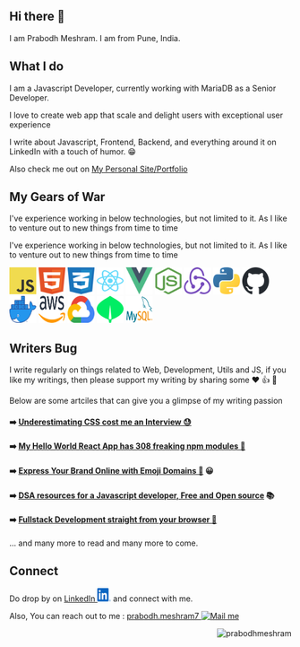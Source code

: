 ## Hi there 👋

I am Prabodh Meshram. I am from Pune, India.

## What I do

I am a Javascript Developer, currently working with MariaDB as a Senior Developer.

I love to create web app that scale and delight users with exceptional user experience

I write about Javascript, Frontend, Backend, and everything around it on LinkedIn with a touch of humor. 😁

Also check me out on [My Personal Site/Portfolio](https://prabodh-meshram.pages.dev/)

## My Gears of War

I've experience working in below technologies, but not limited to it. As I like to venture out to new things from time to time

I've experience working in below technologies, but not limited to it. As I like to venture out to new things from time to time

<img src="./svg/js.svg" width="48" height="48"> <img src="./svg/html.svg" width="48" height="48"> <img src="./svg/css.svg" width="48" height="48"> <img src="./svg/reactjs.svg" width="48" height="48"> <img src="./svg/vuejs.svg" width="48" height="48"> <img src="./svg/nodejs.svg" width="48" height="48"> <img src="./svg/redux.svg" width="48" height="48"> <img src="./svg/python.svg" width="48" height="48"> <img src="./svg/github.svg" width="48" height="48"> <img src="./svg/docker.webp" width="48" height="48"> <img src="./svg/aws.svg" width="48" height="48"> <img src="./svg/gcp.svg" width="48" height="48"> <img src="./svg/mongodb.svg" width="48" height="48"> <img src="./svg/mysql.png" width="48" height="48">

## Writers Bug

I write regularly on things related to Web, Development, Utils and JS, if you like my writings, then please support my writing by sharing some ❤️ 👍 💬

Below are some artciles that can give you a glimpse of my writing passion

#### ➡️ [Underestimating CSS cost me an Interview 😓](https://www.linkedin.com/posts/prabodhmeshram_developerlife-frontend-css-activity-7098331246631530496-Ae1s?utm_source=share&utm_medium=member_desktop)

#### ➡️ [My Hello World React App has 308 freaking npm modules 🤯](https://www.linkedin.com/posts/prabodhmeshram_javascript-nodejs-ui-activity-7099781600602697729-SgQD)

#### ➡️ [Express Your Brand Online with Emoji Domains 🎉](https://www.linkedin.com/posts/prabodhmeshram_emojis-web-domains-activity-7100359212668514305--Wdr) 😀

#### ➡️ [DSA resources for a Javascript developer, Free and Open source](https://www.linkedin.com/posts/prabodhmeshram_github-trekhlebjavascript-algorithms-activity-7100712524827832320-4-sT) 📚

#### ➡️ [Fullstack Development straight from your browser 🚀](https://www.linkedin.com/posts/prabodhmeshram_google-fullstack-frontend-activity-7101547701426663424-J7yi)

... and many more to read and many more to come.

## Connect

Do drop by on [LinkedIn <img src="./svg/linkedin.svg" width="24" height="24">](https://www.linkedin.com/in/prabodhmeshram) and connect with me.

Also, You can reach out to me : <a href="mailto:prabodh.meshram7@gmail.com" target="_blank" rel="noopener noreferrer">
prabodh.meshram7 <img src="https://img.icons8.com/color/48/000000/gmail-new.png" width="20" top="-10" title="Mail me" />
</a>

  <p align="right"><img src="https://komarev.com/ghpvc/?username=prabodhmeshram&label=Profile%20views&color=0e75b6&style=flat" alt="prabodhmeshram" /> </p>
